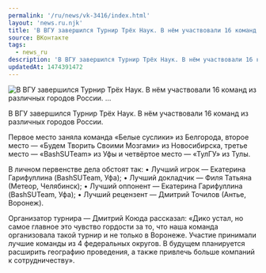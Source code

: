 ```yaml
---
permalink: '/ru/news/vk-3416/index.html'
layout: 'news.ru.njk'
title: 'В ВГУ завершился Турнир Трёх Наук. В нём участвовали 16 команд из различных городов России.   …'
source: ВКонтакте
tags:
  - news_ru
description: 'В ВГУ завершился Турнир Трёх Наук. В нём участвовали 16 команд из различных городов России.   …'
updatedAt: 1474391472
---
```

![В ВГУ завершился Турнир Трёх Наук. В нём участвовали 16 команд из различных городов России.   …](https://sun9-38.userapi.com/impf/c638130/v638130195/98/7n8K-ZFknA8.jpg?size=1280x848&quality=96&sign=f774a7075dc9185343d261a7a708ae1c&c_uniq_tag=5TZk2NAVVtCyPk-KDnRJzjyvLnyQZ17D81WOnHwhrHk&type=album)

В ВГУ завершился Турнир Трёх Наук. В нём участвовали 16 команд из различных городов России.

Первое место заняла команда «Белые суслики» из Белгорода, второе место — «Будем Творить Своими Мозгами» из Новосибирска, третье место — «BashSUTeam» из Уфы и четвёртое место — «ТулГУ» из Тулы.

В личном первенстве дела обстоят так:
• Лучший игрок — Екатерина Гарифуллина (BashSUTeam, Уфа);
• Лучший докладчик — Филя Татьяна (Метеор, Челябинск);
• Лучший оппонент — Екатерина Гарифуллина (BashSUTeam, Уфа);
• Лучший рецензент — Дмитрий Точилов (Антье, Воронеж).

Организатор турнира — Дмитрий Коюда рассказал: «Дико устал, но самое главное это чувство гордости за то, что наша команда организовала такой турнир и не только в Воронеже. Участие принимали лучшие команды из 4 федеральных округов. В будущем планируется расширить географию проведения, а также привлечь больше компаний к сотрудничеству».
